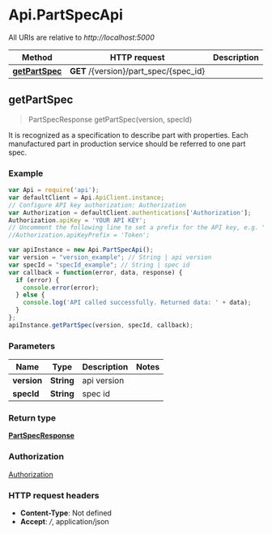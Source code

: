 # Api.PartSpecApi

All URIs are relative to *http://localhost:5000*

Method | HTTP request | Description
------------- | ------------- | -------------
[**getPartSpec**](PartSpecApi.md#getPartSpec) | **GET** /{version}/part_spec/{spec_id} | 



## getPartSpec

> PartSpecResponse getPartSpec(version, specId)



It is recognized as a specification to describe part with properties. Each manufactured part in production service should be referred to one part spec.

### Example

```javascript
var Api = require('api');
var defaultClient = Api.ApiClient.instance;
// Configure API key authorization: Authorization
var Authorization = defaultClient.authentications['Authorization'];
Authorization.apiKey = 'YOUR API KEY';
// Uncomment the following line to set a prefix for the API key, e.g. "Token" (defaults to null)
//Authorization.apiKeyPrefix = 'Token';

var apiInstance = new Api.PartSpecApi();
var version = "version_example"; // String | api version
var specId = "specId_example"; // String | spec id
var callback = function(error, data, response) {
  if (error) {
    console.error(error);
  } else {
    console.log('API called successfully. Returned data: ' + data);
  }
};
apiInstance.getPartSpec(version, specId, callback);
```

### Parameters



Name | Type | Description  | Notes
------------- | ------------- | ------------- | -------------
 **version** | **String**| api version | 
 **specId** | **String**| spec id | 

### Return type

[**PartSpecResponse**](PartSpecResponse.md)

### Authorization

[Authorization](../README.md#Authorization)

### HTTP request headers

- **Content-Type**: Not defined
- **Accept**: */*, application/json

